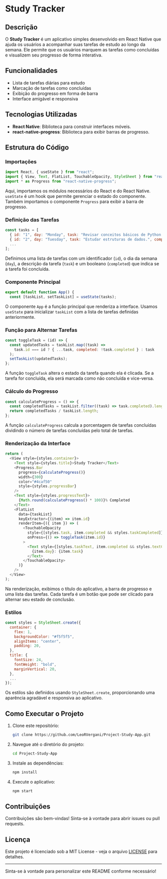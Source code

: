 # Study Tracker

## Descrição

O **Study Tracker** é um aplicativo simples desenvolvido em React Native que ajuda os usuários a acompanhar suas tarefas de estudo ao longo da semana. Ele permite que os usuários marquem as tarefas como concluídas e visualizem seu progresso de forma interativa.

## Funcionalidades

- Lista de tarefas diárias para estudo
- Marcação de tarefas como concluídas
- Exibição do progresso em forma de barra
- Interface amigável e responsiva

## Tecnologias Utilizadas

- **React Native**: Biblioteca para construir interfaces móveis.
- **react-native-progress**: Biblioteca para exibir barras de progresso.

## Estrutura do Código

### Importações

```javascript
import React, { useState } from "react";
import { View, Text, FlatList, TouchableOpacity, StyleSheet } from "react-native";
import * as Progress from "react-native-progress";
```

Aqui, importamos os módulos necessários do React e do React Native. `useState` é um hook que permite gerenciar o estado do componente. Também importamos o componente `Progress` para exibir a barra de progresso.

### Definição das Tarefas

```javascript
const tasks = [
  { id: "1", day: "Monday", task: "Revisar conceitos básicos de Python.", completed: false },
  { id: "2", day: "Tuesday", task: "Estudar estruturas de dados.", completed: false },
  ...
];
```

Definimos uma lista de tarefas com um identificador (`id`), o dia da semana (`day`), a descrição da tarefa (`task`) e um booleano (`completed`) que indica se a tarefa foi concluída.

### Componente Principal

```javascript
export default function App() {
  const [taskList, setTaskList] = useState(tasks);
```

O componente `App` é a função principal que renderiza a interface. Usamos `useState` para inicializar `taskList` com a lista de tarefas definidas anteriormente.

### Função para Alternar Tarefas

```javascript
const toggleTask = (id) => {
  const updatedTasks = taskList.map((task) =>
    task.id === id ? { ...task, completed: !task.completed } : task
  );
  setTaskList(updatedTasks);
};
```

A função `toggleTask` altera o estado da tarefa quando ela é clicada. Se a tarefa for concluída, ela será marcada como não concluída e vice-versa.

### Cálculo do Progresso

```javascript
const calculateProgress = () => {
  const completedTasks = taskList.filter((task) => task.completed).length;
  return completedTasks / taskList.length;
};
```

A função `calculateProgress` calcula a porcentagem de tarefas concluídas dividindo o número de tarefas concluídas pelo total de tarefas.

### Renderização da Interface

```javascript
return (
  <View style={styles.container}>
    <Text style={styles.title}>Study Tracker</Text>
    <Progress.Bar 
      progress={calculateProgress()} 
      width={300} 
      color="#4caf50" 
      style={styles.progressBar} 
    />
    <Text style={styles.progressText}>
      {Math.round(calculateProgress() * 100)}% Completed
    </Text>
    <FlatList
      data={taskList}
      keyExtractor={(item) => item.id}
      renderItem={({ item }) => (
        <TouchableOpacity
          style={[styles.task, item.completed && styles.taskCompleted]}
          onPress={() => toggleTask(item.id)}
        >
          <Text style={[styles.taskText, item.completed && styles.textCompleted]}>
            {item.day}: {item.task}
          </Text>
        </TouchableOpacity>
      )}
    />
  </View>
);
```

Na renderização, exibimos o título do aplicativo, a barra de progresso e uma lista das tarefas. Cada tarefa é um botão que pode ser clicado para alternar seu estado de conclusão.

### Estilos

```javascript
const styles = StyleSheet.create({
  container: {
    flex: 1,
    backgroundColor: "#f5f5f5",
    alignItems: "center",
    padding: 20,
  },
  title: {
    fontSize: 24,
    fontWeight: "bold",
    marginVertical: 20,
  },
  ...
});
```

Os estilos são definidos usando `StyleSheet.create`, proporcionando uma aparência agradável e responsiva ao aplicativo.

## Como Executar o Projeto

1. Clone este repositório:
   ```bash
   git clone https://github.com/LeoRVergani/Project-Study-App.git
   ```
2. Navegue até o diretório do projeto:
   ```bash
   cd Project-Study-App
   ```
3. Instale as dependências:
   ```bash
   npm install
   ```
4. Execute o aplicativo:
   ```bash
   npm start
   ```

## Contribuições

Contribuições são bem-vindas! Sinta-se à vontade para abrir issues ou pull requests.

## Licença

Este projeto é licenciado sob a MIT License - veja o arquivo [LICENSE](LICENSE) para detalhes.

---

Sinta-se à vontade para personalizar este README conforme necessário!
